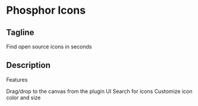 # Phosphor Icons

## Tagline

Find open source icons in seconds

## Description

Features

Drag/drop to the canvas from the plugin UI
Search for icons
Customize icon color and size
